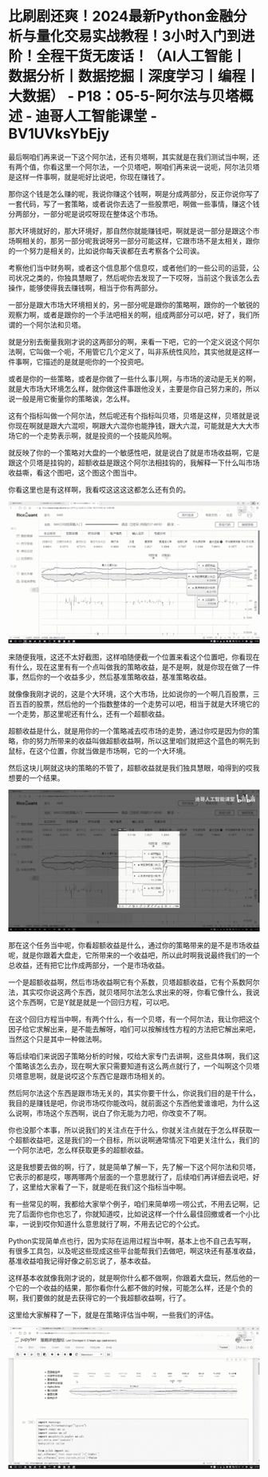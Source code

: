 # 比刷剧还爽！2024最新Python金融分析与量化交易实战教程！3小时入门到进阶！全程干货无废话！（AI人工智能丨数据分析丨数据挖掘丨深度学习丨编程丨大数据） - P18：05-5-阿尔法与贝塔概述 - 迪哥人工智能课堂 - BV1UVksYbEjy

最后啊咱们再来说一下这个阿尔法，还有贝塔啊，其实就是在我们测试当中啊，还有两个值，你看这里一个阿尔法，一个贝塔吧，啊咱们再来说一说呃，阿尔法贝塔是这样一件事啊，就是呃好比说吧，你现在赚钱了。

那你这个钱是怎么赚的呢，我说你赚这个钱啊，啊是分成两部分，反正你说你写了一套代码，写了一套策略，或者说你去选了一些股票吧，啊做一些事情，赚这个钱分两部分，一部分呢是说哎呀现在整体这个市场。

那大环境就好的，那大环境好，那自然你就能赚钱吧，啊就是说一部分是跟这个市场啊相关的，那另一部分呢我说呀另一部分可能这样，它跟市场不是太相关，跟你的一个努力是相关的，比如说你每天诶都在去考察各个公司诶。

考察他们当中财务啊，或者这个信息那个信息哎，或者他们的一些公司的运营，公司状况之类的，你独具慧眼了，然后呢你去发现了一下哎呀，当前这个我该怎么去操作，能够使得我去赚钱啊，相当于你有两部分。

一部分是跟大市场大环境相关的，另一部分呢是跟你的策略啊，跟你的一个敏锐的观察力啊，或者是跟你的一个手法吧相关的啊，组成两部分可以吧，好了，我们所谓的一个阿尔法和贝塔。

就是分别去衡量我刚才说的这两部分的啊，来看一下吧，它的一个定义说这个阿尔法啊，它叫做一个呃，不用管它几个定义了，叫非系统性风险，其实他就是这样一件事啊，它描述的是就是呃你的一个投资吧。

或者是你的一些策略，或者是你做了一些什么事儿啊，与市场的波动是无关的啊，就是大市场大环境怎么样，就你做这件事跟他没关，主要是你自己努力来的，所以说一般是用它衡量你的策略诶，怎么样。

这有个指标叫做一个阿尔法，然后呢还有个指标叫贝塔，贝塔是这样，贝塔就是说你现在啊就是跟大六混呗，啊跟大六混你也能挣钱，跟大六混，可能就是大大大市场它的一个走势表示啊，就是投资的一个技能风险啊。

就反映了你的一个策略对大盘的一个敏感性吧，就是说白了就是市场收益啊，它是跟这个贝塔是挂钩的，超额收益是跟这个阿尔法相挂钩的，我解释一下什么叫市场收益嘶，看这个图吧，这个图这个图当中。

你看这里也是有这样啊，我看哎这这这这都怎么还有负的。

![](img/c02dc57274616de4f728660b03c0eec6_1.png)

来随便我哦，这还不太好截图，这样咱随便截一个位置来看这个位置吧，你看现在有什么，现在这里有有一个点叫做我的策略收益，是不是啊，就是你现在做了一件事，然后你的一个收益多少，然后基准策略收益，基准策略收益。

就像像我刚才说的，这是个大环境，这个大市场，比如说你的一个啊几百股票，三百五百的股票，然后他的一个指数整体的一个走势可以吧，相当于就是大环境它的一个走势，那这里呢还有什么，还有一个超额收益。

超额收益是什么，就是用你的一个策略减去哎市场的走势，通过你哎是因为你的策略，你的努力所带来的收益叫做超额收益啊，所以这里咱们就把这个蓝色的啊先到鼠标，在这个位置，你就当做是市场啊，它的一个大环境。

然后这块儿啊就这块的策略的不管了，超额收益就是我们独具慧眼，咱得到的哎我想要的一个结果。

![](img/c02dc57274616de4f728660b03c0eec6_3.png)

那在这个任务当中呢，你看超额收益是什么，通过你的策略带来的是不是市场收益呢，就是你跟着大盘走，它所带来的一个收益吧，所以此时啊我说最终我们的一个总收益，还有把它比作成两部分，一个是市场收益。

一个是超额收益啊，然后市场收益啊它有个系数，贝塔超额收益，它有个系数阿尔法，其实哎你说这两个东西，就贝塔阿尔法怎么求出来的呀，你看它像什么，我说这个东西啊，它是Y就是就是一个回归方程，可以吧。

在这个回归方程当中啊，有两个什么，有一个贝塔，有一个阿尔法，我让你把这个因子给它求解出来，是不能去解呀，咱们可以按解线性方程的方法把它解出来吧，当然这个只是其中一种做法啊。

等后续咱们来说因子策略分析的时候，哎给大家专门去讲啊，这些具体啊，我们这个策略该怎么去办，现在啊大家只需要知道有这么两点就行了，一个叫啊这个贝塔贝塔意思啊，就是说哎这个东西它是跟市场相关的。

然后阿尔法这个东西是跟市场无关的，其实你要干什么，你说我们目的是干什么，我目的是赚钱是吧，你说市场哎你能改吗，就前面这个东西他爱谁谁吧，为什么这么说啊，市场这个东西啊，说白了你无能为力吧，你改变不了啊。

你也没那个本事，所以说我们的关注点在于什么，你就关注点就在于怎么样获取一个超额收益吧，这是我们的一个目标，所以说啊通常情况下咱更关注什么，我们的一个阿尔法吧，怎么样获取更多的超额收益。

这是我想要去做的啊，行了，就是简单了解一下，先了解一下这个阿尔法和贝塔，它表示的都是哎，哪两哪两个层面的一个意思就行了，后续咱们再详细去说吧，好了，这里给大家看了一下，就是呃在我们这个指标当中啊。

有一些常见的啊，我都给大家举个例子，咱们来简单唠一唠公式，不用去记啊，记完了后面你也你也忘了，你就知道哎，比如说这样一个什么最佳回撤或者一个小比率，一说到哎你知道什么意思就行了啊，不用去记它的个公式。

Python实现简单点也行，因为实际在运用过程当中啊，基本上也不自己去写啊，有很多工具包，以及呢这些现成这些平台能帮我们去做吧，啊这块还有基准收益，基准收益咱我记得好像之前忘说了，基本收益。

这样基本收就像我刚才说的，就是啊你什么都不做啊，你跟着大盘玩，然后他的一个它的一个收益的结果，那你看你什么都不做的时候，可能怎么样，还是个负的啊，我们要做的就是去获得它的一个我超额收益啊，行了。

这里给大家解释了一下，就是在策略评估当中啊，一些我们的评估。

![](img/c02dc57274616de4f728660b03c0eec6_5.png)
